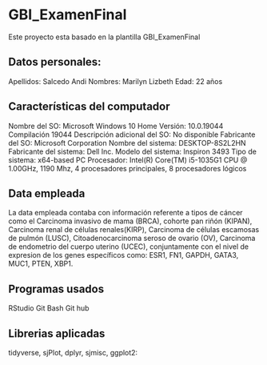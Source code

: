# GBI_ExamenFinal

Este proyecto esta basado en la plantilla GBI_ExamenFinal

## Datos personales:
Apellidos: Salcedo Andi
Nombres: Marilyn Lizbeth
Edad: 22 años

## Características del computador
Nombre del SO: Microsoft Windows 10 Home
Versión: 10.0.19044 Compilación 19044
Descripción adicional del SO: No disponible
Fabricante del SO: Microsoft Corporation
Nombre del sistema: DESKTOP-8S2L2HN
Fabricante del sistema: Dell Inc.
Modelo del sistema: Inspiron 3493
Tipo de sistema: x64-based PC
Procesador: Intel(R) Core(TM) i5-1035G1 CPU @ 1.00GHz, 1190 Mhz, 4 procesadores principales, 8 procesadores lógicos

## Data empleada
La data empleada contaba con información referente a tipos de cáncer como el Carcinoma invasivo de mama (BRCA), cohorte pan riñón (KIPAN), Carcinoma renal de células renales(KIRP), Carcinoma de células escamosas de pulmón (LUSC), Citoadenocarcinoma seroso de ovario (OV), Carcinoma de endometrio del cuerpo uterino (UCEC), conjuntamente con el nivel de expresion de los genes específicos como: ESR1, FN1, GAPDH, GATA3, MUC1, PTEN, XBP1.

## Programas usados

RStudio
Git Bash
Git hub

## Librerias aplicadas
tidyverse, sjPlot, dplyr, sjmisc, ggplot2:
